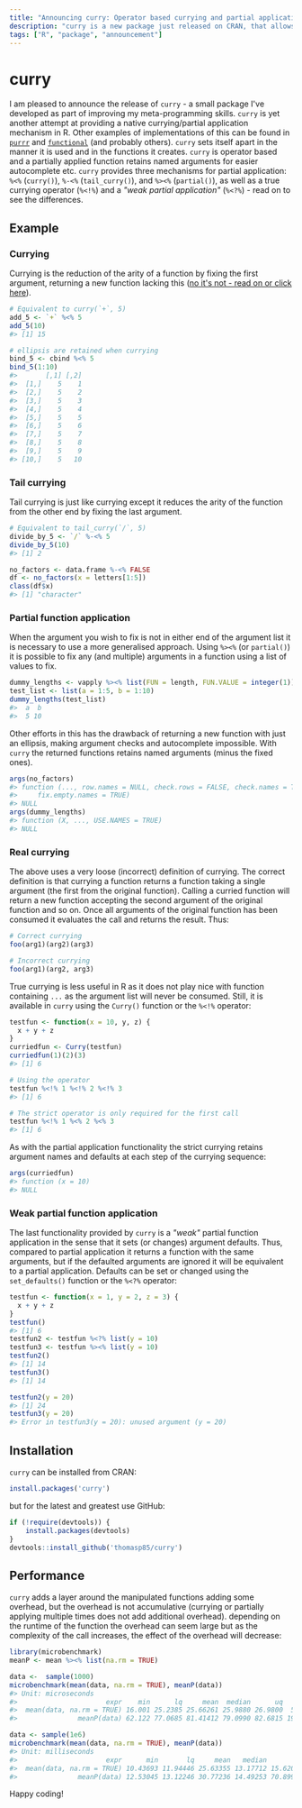 ```yaml
---
title: "Announcing curry: Operator based currying and partial application"
description: "curry is a new package just released on CRAN, that allows you to perform currying and partial application of functions using a range of operators."
tags: ["R", "package", "announcement"]
---
```


curry
=====

I am pleased to announce the release of `curry` - a small package I've developed as part of improving my meta-programming skills. `curry` is yet another attempt at providing a native currying/partial application mechanism in R. Other examples of implementations of this can be found in [`purrr`](https://CRAN.R-project.org/package=purrr) and [`functional`](https://CRAN.R-project.org/package=functional) (and probably others). `curry` sets itself apart in the manner it is used and in the functions it creates. `curry` is operator based and a partially applied function retains named arguments for easier autocomplete etc. `curry` provides three mechanisms for partial application: `%<%` (`curry()`), `%-<%` (`tail_curry()`), and `%><%` (`partial()`), as well as a true currying operator (`%<!%`) and a *"weak partial application"* (`%<?%`) - read on to see the differences.

Example
-------

### Currying

Currying is the reduction of the arity of a function by fixing the first argument, returning a new function lacking this ([no it's not - read on or click here](#real-currying)).

```r
# Equivalent to curry(`+`, 5)
add_5 <- `+` %<% 5
add_5(10)
#> [1] 15

# ellipsis are retained when currying
bind_5 <- cbind %<% 5
bind_5(1:10)
#>       [,1] [,2]
#>  [1,]    5    1
#>  [2,]    5    2
#>  [3,]    5    3
#>  [4,]    5    4
#>  [5,]    5    5
#>  [6,]    5    6
#>  [7,]    5    7
#>  [8,]    5    8
#>  [9,]    5    9
#> [10,]    5   10
```

### Tail currying

Tail currying is just like currying except it reduces the arity of the function from the other end by fixing the last argument.

```r
# Equivalent to tail_curry(`/`, 5)
divide_by_5 <- `/` %-<% 5
divide_by_5(10)
#> [1] 2

no_factors <- data.frame %-<% FALSE
df <- no_factors(x = letters[1:5])
class(df$x)
#> [1] "character"
```

### Partial function application

When the argument you wish to fix is not in either end of the argument list it is necessary to use a more generalised approach. Using `%><%` (or `partial()`) it is possible to fix any (and multiple) arguments in a function using a list of values to fix.

```r
dummy_lengths <- vapply %><% list(FUN = length, FUN.VALUE = integer(1))
test_list <- list(a = 1:5, b = 1:10)
dummy_lengths(test_list)
#>  a  b 
#>  5 10
```

Other efforts in this has the drawback of returning a new function with just an ellipsis, making argument checks and autocomplete impossible. With `curry` the returned functions retains named arguments (minus the fixed ones).

```r
args(no_factors)
#> function (..., row.names = NULL, check.rows = FALSE, check.names = TRUE, 
#>     fix.empty.names = TRUE) 
#> NULL
args(dummy_lengths)
#> function (X, ..., USE.NAMES = TRUE) 
#> NULL
```

### Real currying

The above uses a very loose (incorrect) definition of currying. The correct definition is that currying a function returns a function taking a single argument (the first from the original function). Calling a curried function will return a new function accepting the second argument of the original function and so on. Once all arguments of the original function has been consumed it evaluates the call and returns the result. Thus:

```r
# Correct currying
foo(arg1)(arg2)(arg3)

# Incorrect currying
foo(arg1)(arg2, arg3)
```

True currying is less useful in R as it does not play nice with function containing `...` as the argument list will never be consumed. Still, it is available in `curry` using the `Curry()` function or the `%<!%` operator:

```r
testfun <- function(x = 10, y, z) {
  x + y + z
}
curriedfun <- Curry(testfun)
curriedfun(1)(2)(3)
#> [1] 6

# Using the operator
testfun %<!% 1 %<!% 2 %<!% 3
#> [1] 6

# The strict operator is only required for the first call
testfun %<!% 1 %<% 2 %<% 3
#> [1] 6
```

As with the partial application functionality the strict currying retains argument names and defaults at each step of the currying sequence:

```r
args(curriedfun)
#> function (x = 10) 
#> NULL
```

### Weak partial function application

The last functionality provided by `curry` is a *"weak"* partial function application in the sense that it sets (or changes) argument defaults. Thus, compared to partial application it returns a function with the same arguments, but if the defaulted arguments are ignored it will be equivalent to a partial application. Defaults can be set or changed using the `set_defaults()` function or the `%<?%` operator:

```r
testfun <- function(x = 1, y = 2, z = 3) {
  x + y + z
}
testfun()
#> [1] 6
testfun2 <- testfun %<?% list(y = 10)
testfun3 <- testfun %><% list(y = 10)
testfun2()
#> [1] 14
testfun3()
#> [1] 14

testfun2(y = 20)
#> [1] 24
testfun3(y = 20)
#> Error in testfun3(y = 20): unused argument (y = 20)
```

Installation
------------

`curry` can be installed from CRAN:

```r
install.packages('curry')
```

but for the latest and greatest use GitHub:

```r
if (!require(devtools)) {
    install.packages(devtools)
}
devtools::install_github('thomasp85/curry')
```

Performance
-----------

`curry` adds a layer around the manipulated functions adding some overhead, but the overhead is not accumulative (currying or partially applying multiple times does not add additional overhead). depending on the runtime of the function the overhead can seem large but as the complexity of the call increases, the effect of the overhead will decrease:

``` r
library(microbenchmark)
meanP <- mean %><% list(na.rm = TRUE)

data <-  sample(1000)
microbenchmark(mean(data, na.rm = TRUE), meanP(data))
#> Unit: microseconds
#>                      expr    min      lq     mean  median      uq     max neval
#>  mean(data, na.rm = TRUE) 16.001 25.2385 25.66261 25.9880 26.9800  59.790   100
#>               meanP(data) 62.122 77.0685 81.41412 79.0990 82.6815 193.778   100

data <- sample(1e6)
microbenchmark(mean(data, na.rm = TRUE), meanP(data))
#> Unit: milliseconds
#>                      expr      min       lq     mean   median       uq      max neval
#>  mean(data, na.rm = TRUE) 10.43693 11.94446 25.63355 13.17712 15.62000 74.04977   100
#>               meanP(data) 12.53045 13.12246 30.77236 14.49253 70.89959 75.90835   100
```

Happy coding!
